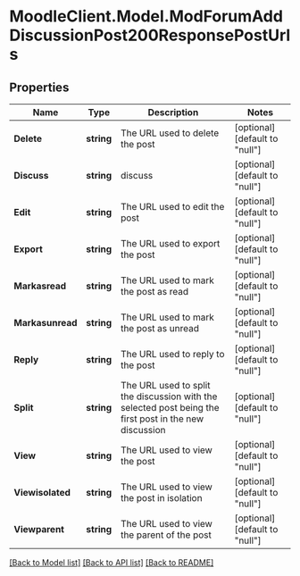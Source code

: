 # MoodleClient.Model.ModForumAddDiscussionPost200ResponsePostUrls

## Properties

Name | Type | Description | Notes
------------ | ------------- | ------------- | -------------
**Delete** | **string** | The URL used to delete the post | [optional] [default to "null"]
**Discuss** | **string** | discuss | [optional] [default to "null"]
**Edit** | **string** | The URL used to edit the post | [optional] [default to "null"]
**Export** | **string** | The URL used to export the post | [optional] [default to "null"]
**Markasread** | **string** | The URL used to mark the post as read | [optional] [default to "null"]
**Markasunread** | **string** | The URL used to mark the post as unread | [optional] [default to "null"]
**Reply** | **string** | The URL used to reply to the post | [optional] [default to "null"]
**Split** | **string** | The URL used to split the discussion with the selected post being the first post in the new discussion | [optional] [default to "null"]
**View** | **string** | The URL used to view the post | [optional] [default to "null"]
**Viewisolated** | **string** | The URL used to view the post in isolation | [optional] [default to "null"]
**Viewparent** | **string** | The URL used to view the parent of the post | [optional] [default to "null"]

[[Back to Model list]](../README.md#documentation-for-models) [[Back to API list]](../README.md#documentation-for-api-endpoints) [[Back to README]](../README.md)

